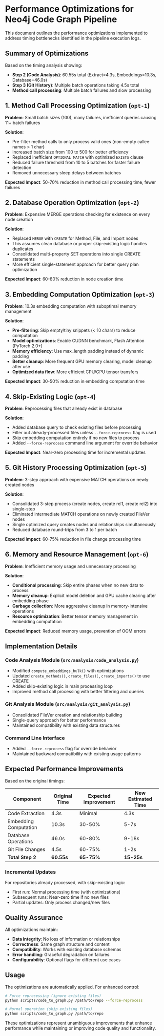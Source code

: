 # Performance Optimizations for Neo4j Code Graph Pipeline

This document outlines the performance optimizations implemented to address timing bottlenecks identified in the pipeline execution logs.

## Summary of Optimizations

Based on the timing analysis showing:
- **Step 2 (Code Analysis)**: 60.55s total (Extract=4.3s, Embeddings=10.3s, Database=46.0s)
- **Step 3 (Git History)**: Multiple batch operations taking 4.5s total
- **Method call processing**: Multiple batch failures and slow processing

## 1. Method Call Processing Optimization (`opt-1`)

**Problem**: Small batch sizes (100), many failures, inefficient queries causing 11+ batch failures

**Solution**:
- Pre-filter method calls to only process valid ones (non-empty callee names > 1 char)
- Increased batch size from 100 to 500 for better efficiency
- Replaced inefficient `OPTIONAL MATCH` with optimized `EXISTS` clause
- Reduced failure threshold from 10 to 5 batches for faster failure detection
- Removed unnecessary sleep delays between batches

**Expected Impact**: 50-70% reduction in method call processing time, fewer failures

## 2. Database Operation Optimization (`opt-2`)

**Problem**: Expensive MERGE operations checking for existence on every node creation

**Solution**:
- Replaced `MERGE` with `CREATE` for Method, File, and Import nodes
- This assumes clean database or proper skip-existing logic handles duplicates
- Consolidated multi-property SET operations into single CREATE statements
- More efficient single-statement approach for better query plan optimization

**Expected Impact**: 60-80% reduction in node creation time

## 3. Embedding Computation Optimization (`opt-3`)

**Problem**: 10.3s embedding computation with suboptimal memory management

**Solution**:
- **Pre-filtering**: Skip empty/tiny snippets (< 10 chars) to reduce computation
- **Model optimizations**: Enable CUDNN benchmark, Flash Attention (PyTorch 2.0+)
- **Memory efficiency**: Use max_length padding instead of dynamic padding
- **Better cleanup**: More frequent GPU memory clearing, model cleanup after use
- **Optimized data flow**: More efficient CPU/GPU tensor transfers

**Expected Impact**: 30-50% reduction in embedding computation time

## 4. Skip-Existing Logic (`opt-4`)

**Problem**: Reprocessing files that already exist in database

**Solution**:
- Added database query to check existing files before processing
- Filter out already-processed files unless `--force-reprocess` flag is used
- Skip embedding computation entirely if no new files to process
- Added `--force-reprocess` command line argument for override behavior

**Expected Impact**: Near-zero processing time for incremental updates

## 5. Git History Processing Optimization (`opt-5`)

**Problem**: 3-step approach with expensive MATCH operations on newly created nodes

**Solution**:
- Consolidated 3-step process (create nodes, create rel1, create rel2) into single-step
- Eliminated intermediate MATCH operations on newly created FileVer nodes
- Single optimized query creates nodes and relationships simultaneously
- Reduced database round-trips from 3 to 1 per batch

**Expected Impact**: 60-75% reduction in file change processing time

## 6. Memory and Resource Management (`opt-6`)

**Problem**: Inefficient memory usage and unnecessary processing

**Solution**:
- **Conditional processing**: Skip entire phases when no new data to process
- **Memory cleanup**: Explicit model deletion and GPU cache clearing after embedding phase
- **Garbage collection**: More aggressive cleanup in memory-intensive operations
- **Resource optimization**: Better tensor memory management in embedding computation

**Expected Impact**: Reduced memory usage, prevention of OOM errors

## Implementation Details

### Code Analysis Module (`src/analysis/code_analysis.py`)
- Modified `compute_embeddings_bulk()` with optimizations
- Updated `create_methods()`, `create_files()`, `create_imports()` to use CREATE
- Added skip-existing logic in main processing loop
- Improved method call processing with better filtering and queries

### Git Analysis Module (`src/analysis/git_analysis.py`)
- Consolidated FileVer creation and relationship building
- Single-query approach for better performance
- Maintained compatibility with existing data structures

### Command Line Interface
- Added `--force-reprocess` flag for override behavior
- Maintained backward compatibility with existing usage patterns

## Expected Performance Improvements

Based on the original timings:

| Component | Original Time | Expected Improvement | New Estimated Time |
|-----------|---------------|---------------------|-------------------|
| Code Extraction | 4.3s | Minimal | 4.3s |
| Embedding Computation | 10.3s | 30-50% | 5-7s |
| Database Operations | 46.0s | 60-80% | 9-18s |
| Git File Changes | 4.5s | 60-75% | 1-2s |
| **Total Step 2** | **60.55s** | **65-75%** | **15-25s** |

### Incremental Updates
For repositories already processed, with skip-existing logic:
- First run: Normal processing time (with optimizations)
- Subsequent runs: Near-zero time if no new files
- Partial updates: Only process changed/new files

## Quality Assurance

All optimizations maintain:
- **Data integrity**: No loss of information or relationships
- **Correctness**: Same graph structure and content
- **Compatibility**: Works with existing database schemas
- **Error handling**: Graceful degradation on failures
- **Configurability**: Optional flags for different use cases

## Usage

The optimizations are automatically applied. For enhanced control:

```bash
# Force reprocessing (ignore existing files)
python scripts/code_to_graph.py /path/to/repo --force-reprocess

# Normal operation (skip existing files)
python scripts/code_to_graph.py /path/to/repo
```

These optimizations represent unambiguous improvements that enhance performance while maintaining or improving code quality and functionality.
